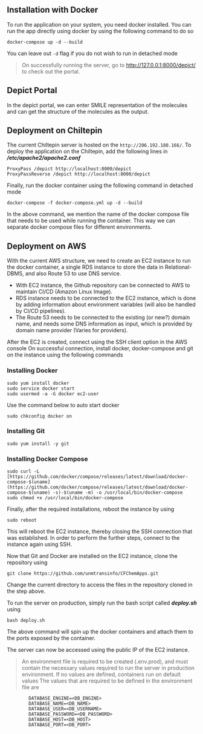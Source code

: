 ## Installation with Docker
To run the application on your system, you need docker installed. You can run the app directly using docker by using the following command to do so

    docker-compose up -d --build 
    
You can leave out `-d` flag if you do not wish to run in detached mode

> On successfully running the server, go to http://127.0.0.1:8000/depict/ to check out the portal.

## Depict Portal
In the depict portal, we can enter SMILE representation of the molecules and can get the structure of the molecules as the output. 


## Deployment on Chiltepin
The current Chiltepin server is hosted on the `http://206.192.180.166/`. To deploy the application on the Chiltepin, add the following lines in ***/etc/apache2/apache2.conf***

    ProxyPass /depict http://localhost:8000/depict
    ProxyPassReverse /depict http://localhost:8000/depict

Finally, run the docker container using the following command in detached mode

    docker-compose -f docker-compose.yml up -d --build
In the above command, we mention the name of the docker compose file that needs to be used while running the container. This way we can separate docker compose files for different environments. 

## Deployment on AWS
With the current AWS structure, we need to create an EC2 instance to run the docker container, a single RDS instance to store the data in Relational-DBMS, and also Route 53 to use DNS service.

 - With EC2 instance, the Github repository can be connected to AWS to
   maintain CI/CD (Amazon Linux Image). 
 - RDS instance needs to be connected to the EC2 instance, which is done
   by adding information about environment variables (will also be
   handled by CI/CD pipelines).
 - The Route 53 needs to be connected to the existing (or new?) domain name, and needs some DNS information as input, which is provided by domain name provider (Varies for providers).

After the EC2 is created, connect using the SSH client option in the AWS console
On successful connection, install docker, docker-compose and git on the instance using the following commands

### Installing Docker

    sudo yum install docker 
    sudo service docker start 
    sudo usermod -a -G docker ec2-user

Use the command below to auto start docker

    sudo chkconfig docker on

### Installing Git

    sudo yum install -y git

### Installing Docker Compose

    sudo curl -L [https://github.com/docker/compose/releases/latest/download/docker-compose-$(uname](https://github.com/docker/compose/releases/latest/download/docker-compose-$(uname) -s)-$(uname -m) -o /usr/local/bin/docker-compose
    sudo chmod +x /usr/local/bin/docker-compose

Finally, after the required installations, reboot the instance by using

    sudo reboot
This will reboot the EC2 instance, thereby closing the SSH connection that was established. 
In order to perform the further steps, connect to the instance again using SSH.

Now that Git and Docker are installed on the EC2 instance, clone the repository using 

    git clone https://github.com/unmtransinfo/CFChemApps.git
Change the current directory to access the files in the repository cloned in the step above. 

To run the server on production, simply run the bash script called ***deploy.sh*** using

    bash deploy.sh
    
The above command will spin up the docker containers and attach them to the ports exposed by the container. 

The server can now be accessed using the public IP of the EC2 instance.

> An environment file is required to be created (.env.prod), and must contain the necessary values required to run the server in production environment. If no values are defined, containers run on default values
> The values that are required to be defined in the environment file are 
		

		    DATABASE_ENGINE=<DB_ENGINE>
    		DATABASE_NAME=<DB_NAME>
    		DATABASE_USER=<DB_USERNAME>
    		DATABASE_PASSWORD=<DB_PASSWORD>
    		DATABASE_HOST=<DB_HOST>
    		DATABASE_PORT=<DB_PORT>
